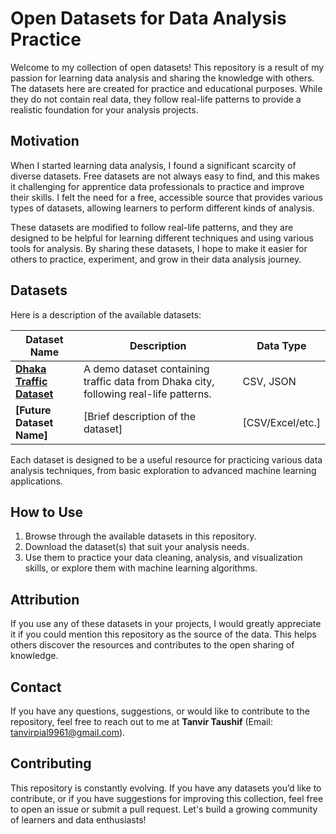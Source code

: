 # Open Datasets for Data Analysis Practice

Welcome to my collection of open datasets! This repository is a result of my passion for learning data analysis and sharing the knowledge with others. The datasets here are created for practice and educational purposes. While they do not contain real data, they follow real-life patterns to provide a realistic foundation for your analysis projects.

## Motivation

When I started learning data analysis, I found a significant scarcity of diverse datasets. Free datasets are not always easy to find, and this makes it challenging for apprentice data professionals to practice and improve their skills. I felt the need for a free, accessible source that provides various types of datasets, allowing learners to perform different kinds of analysis. 

These datasets are modified to follow real-life patterns, and they are designed to be helpful for learning different techniques and using various tools for analysis. By sharing these datasets, I hope to make it easier for others to practice, experiment, and grow in their data analysis journey.


## Datasets

Here is a description of the available datasets:

| Dataset Name            | Description                                          | Data Type       |
|-------------------------|------------------------------------------------------|-----------------|
| **[Dhaka Traffic Dataset](./Dhaka%20Traffic%20Dataset/)**| A demo dataset containing traffic data from Dhaka city, following real-life patterns. | CSV, JSON       |
| **[Future Dataset Name]**| [Brief description of the dataset]                   | [CSV/Excel/etc.]|

Each dataset is designed to be a useful resource for practicing various data analysis techniques, from basic exploration to advanced machine learning applications.

## How to Use

1. Browse through the available datasets in this repository.
2. Download the dataset(s) that suit your analysis needs.
3. Use them to practice your data cleaning, analysis, and visualization skills, or explore them with machine learning algorithms.

## Attribution

If you use any of these datasets in your projects, I would greatly appreciate it if you could mention this repository as the source of the data. This helps others discover the resources and contributes to the open sharing of knowledge.

## Contact

If you have any questions, suggestions, or would like to contribute to the repository, feel free to reach out to me at **Tanvir Taushif** (Email: [tanvirpial9961@gmail.com](mailto:tanvirpial9961@gmail.com)).

## Contributing

This repository is constantly evolving. If you have any datasets you’d like to contribute, or if you have suggestions for improving this collection, feel free to open an issue or submit a pull request. Let's build a growing community of learners and data enthusiasts!
